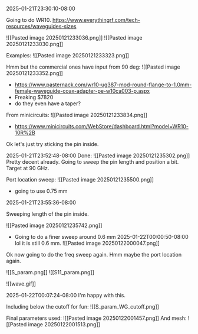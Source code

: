 2025-01-21T23:30:10-08:00

Going to do WR10.
https://www.everythingrf.com/tech-resources/waveguides-sizes

![[Pasted image 20250121233036.png]]
![[Pasted image 20250121233030.png]]

Examples:
![[Pasted image 20250121233323.png]]

Hmm but the commercial ones have input from 90 deg:
![[Pasted image 20250121233352.png]]
- https://www.pasternack.com/wr10-ug387-mod-round-flange-to-1.0mm-female-waveguide-coax-adapter-pe-w10ca003-p.aspx
- Freaking $7820
- do they even have a taper?

From minicircuits:
![[Pasted image 20250121233834.png]]
- https://www.minicircuits.com/WebStore/dashboard.html?model=WR10-10R%2B

Ok let's just try sticking the pin inside.

2025-01-21T23:52:48-08:00
Done:
![[Pasted image 20250121235302.png]]
Pretty decent already.
Going to sweep the pin length and position a bit. Target at 90 GHz.

Port location sweep:
![[Pasted image 20250121235500.png]]
- going to use 0.75 mm

2025-01-21T23:55:36-08:00

Sweeping length of the pin inside.

![[Pasted image 20250121235742.png]]
- Going to do a finer sweep around 0.6 mm
2025-01-22T00:00:50-08:00
lol it is still 0.6 mm.
![[Pasted image 20250122000047.png]]

Ok now going to do the freq sweep again.
Hmm maybe the port location again.

![[S_param.png]]
![[S11_param.png]]

![[wave.gif]]

2025-01-22T00:07:24-08:00
I'm happy with this.

Including below the cutoff for fun:
![[S_param_WG_cutoff.png]]

Final parameters used:
![[Pasted image 20250122001457.png]]
And mesh:
![[Pasted image 20250122001513.png]]

